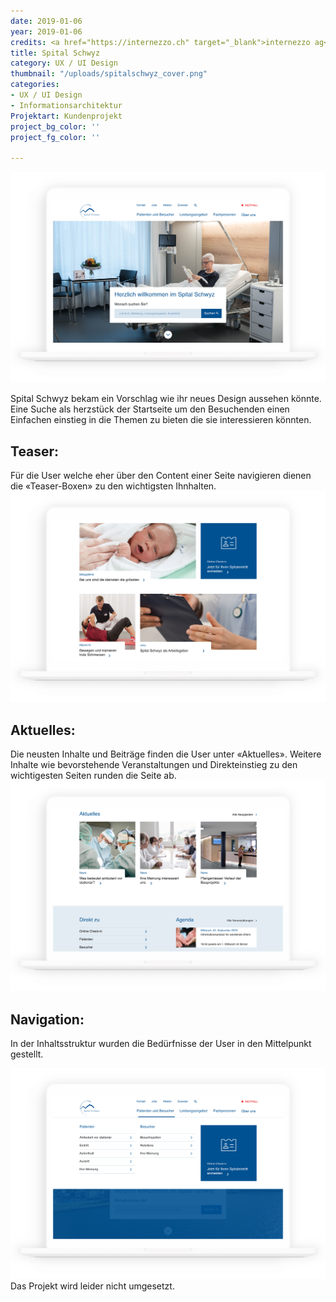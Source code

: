 ```yaml
---
date: 2019-01-06
year: 2019-01-06
credits: <a href="https://internezzo.ch" target="_blank">internezzo ag</a>
title: Spital Schwyz
category: UX / UI Design
thumbnail: "/uploads/spitalschwyz_cover.png"
categories:
- UX / UI Design
- Informationsarchitektur
Projektart: Kundenprojekt
project_bg_color: ''
project_fg_color: ''

---
```

![](/uploads/Spitalschwyz_Startseite.png)

Spital Schwyz bekam ein Vorschlag wie ihr neues Design aussehen könnte.
Eine Suche als herzstück der Startseite um den Besuchenden einen Einfachen einstieg in die Themen zu bieten die sie interessieren könnten.

## Teaser:

Für die User welche eher über den Content einer Seite navigieren dienen die «Teaser-Boxen» zu den wichtigsten Ihnhalten.
![](/uploads/Spitalschwyz_Teaser.png)

## Aktuelles:

Die neusten Inhalte und Beiträge finden die User unter «Aktuelles». Weitere Inhalte wie bevorstehende Veranstaltungen und Direkteinstieg zu den wichtigesten Seiten runden die Seite ab.
![](/uploads/Spitalschwyz_Aktuelles.png)

## Navigation:

In der Inhaltsstruktur wurden die Bedürfnisse der User in den Mittelpunkt gestellt.

![](/uploads/Spitalschwyz_Navigation.png)
Das Projekt wird leider nicht umgesetzt.